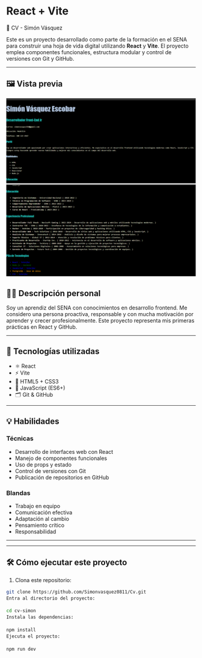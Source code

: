 # React + Vite

 🧾 CV - Simón Vásquez

Este es un proyecto desarrollado como parte de la formación en el SENA para construir una hoja de vida digital utilizando **React** y **Vite**. El proyecto emplea componentes funcionales, estructura modular y control de versiones con Git y GitHub.

---

## 🖼️ Vista previa

![Captura de pantalla del CV](src/captura1.png)
![Captura de pantalla del CV](src/captura2.png)





## 🧑‍💼 Descripción personal

Soy un aprendiz del SENA con conocimientos en desarrollo frontend. Me considero una persona proactiva, responsable y con mucha motivación por aprender y crecer profesionalmente. Este proyecto representa mis primeras prácticas en React y GitHub.

---

## 🚀 Tecnologías utilizadas

- ⚛️ React
- ⚡ Vite
- 🎨 HTML5 + CSS3
- 🧠 JavaScript (ES6+)
- 🗂️ Git & GitHub

---

## 💡 Habilidades

### Técnicas
- Desarrollo de interfaces web con React
- Manejo de componentes funcionales
- Uso de props y estado
- Control de versiones con Git
- Publicación de repositorios en GitHub

### Blandas
- Trabajo en equipo
- Comunicación efectiva
- Adaptación al cambio
- Pensamiento crítico
- Responsabilidad

---


---

## 🛠️ Cómo ejecutar este proyecto

1. Clona este repositorio:
```bash
git clone https://github.com/Simonvasquez0811/Cv.git
Entra al directorio del proyecto:

cd cv-simon
Instala las dependencias:

npm install
Ejecuta el proyecto:

npm run dev
